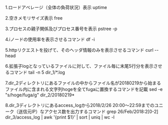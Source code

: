 1.ロードアベレージ（全体の負荷状況）表示
uptime
 
2.空きメモリサイズ表示
free

3.プロセスの親子関係及びプロセス番号を表示
pstree -p

4.iノードの使用率を表示させるコマンド
df -i

5.httpリクエストを投げて、そのヘッダ情報のみを表示させるコマンド
curl --head

6.拡張子logとなっているファイルに対して、ファイル毎に末尾5行分を表示させるコマンド
tail -n 5 dir_1/*.log

7.dir_2ディレクトリにあるファイルの中からファイル名が20180219から始まるファイル内に含まれる文字列hogeを全てfugaに置換するコマンドを記載
sed -e "s/hoge/fuga/g" dir_2/20180219*

8.dir_3ディレクトリにあるaccess_logから2018/2/26 20:00～22:59までのユニーク（送信元IP）なアクセス数を出力するコマンド
grep 26/Feb/2018:2[0-2]  dir_3/access_log | awk '{print $1}' | sort | uniq | wc -l